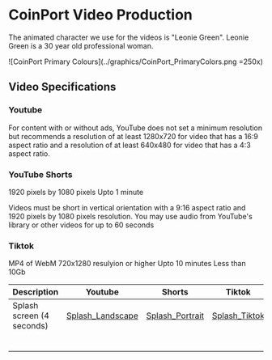 # CoinPort Video Production

The animated character we use for the videos is "Leonie Green". Leonie Green is a 30 year old professional woman.

![CoinPort Primary Colours](../graphics/CoinPort_PrimaryColors.png =250x)

## Video Specifications ##

### Youtube ###
For content with or without ads, YouTube does not set a minimum resolution but recommends a resolution of at least 1280x720 for video that has a 16:9 aspect ratio and a resolution of at least 640x480 for video that has a 4:3 aspect ratio.

### YouTube Shorts ###
1920 pixels by 1080 pixels
Upto 1 minute

Videos must be short in vertical orientation with a 9:16 aspect ratio and 1920 pixels by 1080 pixels resolution. You may use audio from YouTube's library or other videos for up to 60 seconds

### Tiktok ###
MP4 of WebM
720x1280 resulyion or higher
Upto 10 minutes
Less than 10Gb


| Description | Youtube | Shorts | Tiktok | Notes |
|-------------|---------|--------|--------|-------|
| Splash screen (4 seconds) | [Splash_Landscape](./splash/CoinPort_Splash_Landscape.mp4) | [Splash_Portrait](./splash/CoinPort_Splash_Portrait.mp4) | [Splash_Tiktok](./splash/CoinPort_Splash_Tiktok.mp4) |       |
|             |         |        |        |       |
|             |         |        |        |       |
|             |         |        |        |       |
|             |         |        |        |       |
|             |         |        |        |       |
|             |         |        |        |       |